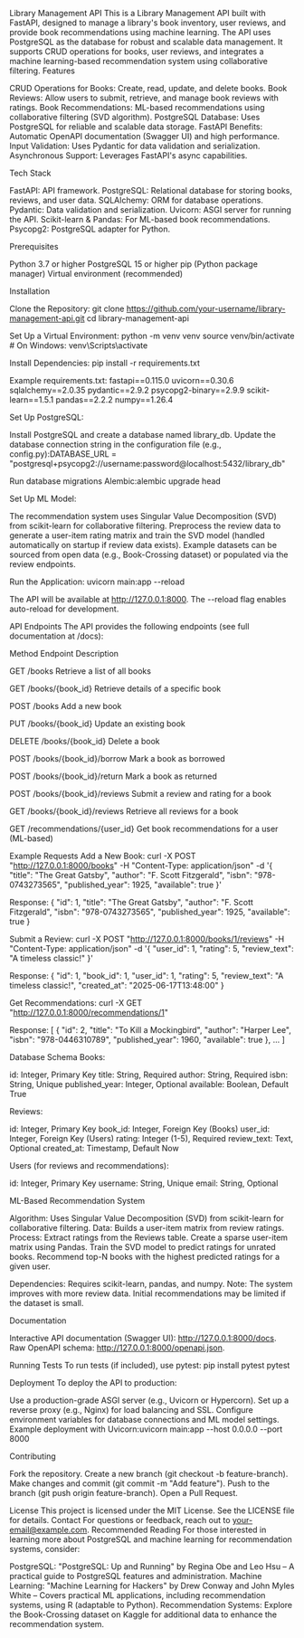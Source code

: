 Library Management API
This is a Library Management API built with FastAPI, designed to manage a library's book inventory, user reviews, and provide book recommendations using machine learning. The API uses PostgreSQL as the database for robust and scalable data management. It supports CRUD operations for books, user reviews, and integrates a machine learning-based recommendation system using collaborative filtering.
Features

CRUD Operations for Books: Create, read, update, and delete books.
Book Reviews: Allow users to submit, retrieve, and manage book reviews with ratings.
Book Recommendations: ML-based recommendations using collaborative filtering (SVD algorithm).
PostgreSQL Database: Uses PostgreSQL for reliable and scalable data storage.
FastAPI Benefits: Automatic OpenAPI documentation (Swagger UI) and high performance.
Input Validation: Uses Pydantic for data validation and serialization.
Asynchronous Support: Leverages FastAPI's async capabilities.

Tech Stack

FastAPI: API framework.
PostgreSQL: Relational database for storing books, reviews, and user data.
SQLAlchemy: ORM for database operations.
Pydantic: Data validation and serialization.
Uvicorn: ASGI server for running the API.
Scikit-learn & Pandas: For ML-based book recommendations.
Psycopg2: PostgreSQL adapter for Python.

Prerequisites

Python 3.7 or higher
PostgreSQL 15 or higher
pip (Python package manager)
Virtual environment (recommended)

Installation

Clone the Repository:
git clone https://github.com/your-username/library-management-api.git
cd library-management-api


Set Up a Virtual Environment:
python -m venv venv
source venv/bin/activate  # On Windows: venv\Scripts\activate


Install Dependencies:
pip install -r requirements.txt

Example requirements.txt:
fastapi==0.115.0
uvicorn==0.30.6
sqlalchemy==2.0.35
pydantic==2.9.2
psycopg2-binary==2.9.9
scikit-learn==1.5.1
pandas==2.2.2
numpy==1.26.4


Set Up PostgreSQL:

Install PostgreSQL and create a database named library_db.
Update the database connection string in the configuration file (e.g., config.py):DATABASE_URL = "postgresql+psycopg2://username:password@localhost:5432/library_db"


Run database migrations Alembic:alembic upgrade head




Set Up ML Model:

The recommendation system uses Singular Value Decomposition (SVD) from scikit-learn for collaborative filtering.
Preprocess the review data to generate a user-item rating matrix and train the SVD model (handled automatically on startup if review data exists).
Example datasets can be sourced from open data (e.g., Book-Crossing dataset) or populated via the review endpoints.


Run the Application:
uvicorn main:app --reload


The API will be available at http://127.0.0.1:8000.
The --reload flag enables auto-reload for development.



API Endpoints
The API provides the following endpoints (see full documentation at /docs):



Method
Endpoint
Description



GET
/books
Retrieve a list of all books


GET
/books/{book_id}
Retrieve details of a specific book


POST
/books
Add a new book


PUT
/books/{book_id}
Update an existing book


DELETE
/books/{book_id}
Delete a book


POST
/books/{book_id}/borrow
Mark a book as borrowed


POST
/books/{book_id}/return
Mark a book as returned


POST
/books/{book_id}/reviews
Submit a review and rating for a book


GET
/books/{book_id}/reviews
Retrieve all reviews for a book


GET
/recommendations/{user_id}
Get book recommendations for a user (ML-based)


Example Requests
Add a New Book:
curl -X POST "http://127.0.0.1:8000/books" -H "Content-Type: application/json" -d '{
  "title": "The Great Gatsby",
  "author": "F. Scott Fitzgerald",
  "isbn": "978-0743273565",
  "published_year": 1925,
  "available": true
}'

Response:
{
  "id": 1,
  "title": "The Great Gatsby",
  "author": "F. Scott Fitzgerald",
  "isbn": "978-0743273565",
  "published_year": 1925,
  "available": true
}

Submit a Review:
curl -X POST "http://127.0.0.1:8000/books/1/reviews" -H "Content-Type: application/json" -d '{
  "user_id": 1,
  "rating": 5,
  "review_text": "A timeless classic!"
}'

Response:
{
  "id": 1,
  "book_id": 1,
  "user_id": 1,
  "rating": 5,
  "review_text": "A timeless classic!",
  "created_at": "2025-06-17T13:48:00"
}

Get Recommendations:
curl -X GET "http://127.0.0.1:8000/recommendations/1"

Response:
[
  {
    "id": 2,
    "title": "To Kill a Mockingbird",
    "author": "Harper Lee",
    "isbn": "978-0446310789",
    "published_year": 1960,
    "available": true
  },
  ...
]

Database Schema
Books:

id: Integer, Primary Key
title: String, Required
author: String, Required
isbn: String, Unique
published_year: Integer, Optional
available: Boolean, Default True

Reviews:

id: Integer, Primary Key
book_id: Integer, Foreign Key (Books)
user_id: Integer, Foreign Key (Users)
rating: Integer (1-5), Required
review_text: Text, Optional
created_at: Timestamp, Default Now

Users (for reviews and recommendations):

id: Integer, Primary Key
username: String, Unique
email: String, Optional

ML-Based Recommendation System

Algorithm: Uses Singular Value Decomposition (SVD) from scikit-learn for collaborative filtering.
Data: Builds a user-item matrix from review ratings.
Process:
Extract ratings from the Reviews table.
Create a sparse user-item matrix using Pandas.
Train the SVD model to predict ratings for unrated books.
Recommend top-N books with the highest predicted ratings for a given user.


Dependencies: Requires scikit-learn, pandas, and numpy.
Note: The system improves with more review data. Initial recommendations may be limited if the dataset is small.

Documentation

Interactive API documentation (Swagger UI): http://127.0.0.1:8000/docs.
Raw OpenAPI schema: http://127.0.0.1:8000/openapi.json.

Running Tests
To run tests (if included), use pytest:
pip install pytest
pytest

Deployment
To deploy the API to production:

Use a production-grade ASGI server (e.g., Uvicorn or Hypercorn).
Set up a reverse proxy (e.g., Nginx) for load balancing and SSL.
Configure environment variables for database connections and ML model settings.
Example deployment with Uvicorn:uvicorn main:app --host 0.0.0.0 --port 8000



Contributing

Fork the repository.
Create a new branch (git checkout -b feature-branch).
Make changes and commit (git commit -m "Add feature").
Push to the branch (git push origin feature-branch).
Open a Pull Request.

License
This project is licensed under the MIT License. See the LICENSE file for details.
Contact
For questions or feedback, reach out to your-email@example.com.
Recommended Reading
For those interested in learning more about PostgreSQL and machine learning for recommendation systems, consider:

PostgreSQL: "PostgreSQL: Up and Running" by Regina Obe and Leo Hsu – A practical guide to PostgreSQL features and administration.
Machine Learning: "Machine Learning for Hackers" by Drew Conway and John Myles White – Covers practical ML applications, including recommendation systems, using R (adaptable to Python).
Recommendation Systems: Explore the Book-Crossing dataset on Kaggle for additional data to enhance the recommendation system.

